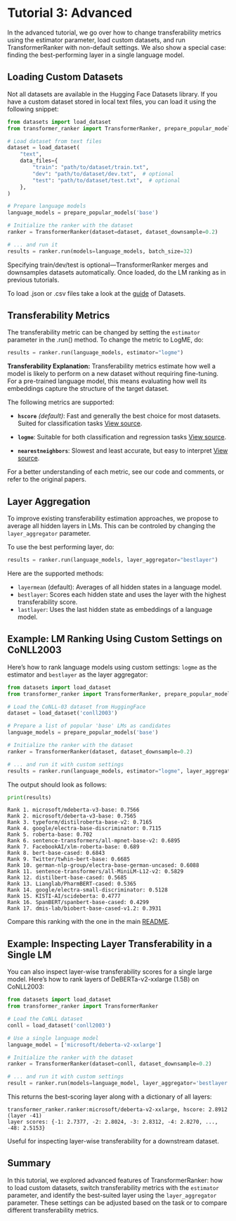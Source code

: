 # Tutorial 3: Advanced

In the advanced tutorial, we go over how to change transferability metrics using the estimator parameter, load custom datasets, and run TransformerRanker with non-default settings. We also show a special case: finding the best-performing layer in a single language model.

## Loading Custom Datasets

Not all datasets are available in the Hugging Face Datasets library. If you have a custom dataset stored in local text files, you can load it using the following snippet:

```python
from datasets import load_dataset
from transformer_ranker import TransformerRanker, prepare_popular_models

# Load dataset from text files
dataset = load_dataset(
    "text",
    data_files={
        "train": "path/to/dataset/train.txt",
        "dev": "path/to/dataset/dev.txt",  # optional
        "test": "path/to/dataset/test.txt",  # optional
    },
)

# Prepare language models
language_models = prepare_popular_models('base')

# Initialize the ranker with the dataset
ranker = TransformerRanker(dataset=dataset, dataset_downsample=0.2)

# ... and run it
results = ranker.run(models=language_models, batch_size=32)
```

Specifying train/dev/test is optional—TransformerRanker merges and downsamples datasets automatically.
Once loaded, do the LM ranking as in previous tutorials. 

To load .json or .csv files take a look at the [guide](https://huggingface.co/docs/datasets/v1.7.0/loading_datasets.html#from-local-files) of Datasets.

## Transferability Metrics

The transferability metric can be changed by setting the `estimator` parameter in the .run() method. To change the metric to LogME, do:

```python
results = ranker.run(language_models, estimator="logme")
```

__Transferability Explanation:__ Transferability metrics estimate how well a model is likely to perform on a new dataset without requiring fine-tuning. For a pre-trained language model, this means evaluating how well its embeddings capture the structure of the target dataset.

The following metrics are supported:

- **`hscore`** *(default)*: Fast and generally the best choice for most datasets. Suited for classification tasks
  [View source](https://github.com/flairNLP/transformer-ranker/blob/main/transformer_ranker/estimators/hscore.py).

- **`logme`**: Suitable for both classification and regression tasks
  [View source](https://github.com/flairNLP/transformer-ranker/blob/main/transformer_ranker/estimators/logme.py).

- **`nearestneighbors`**: Slowest and least accurate, but easy to interpret
  [View source](https://github.com/flairNLP/transformer-ranker/blob/main/transformer_ranker/estimators/nearesneighbors.py).

For a better understanding of each metric, see our code and comments, or refer to the original papers. 

## Layer Aggregation

To improve existing transferability estimation approaches, we propose to average all hidden layers in LMs. This can be controled by changing the `layer_aggregator` parameter.

To use the best performing layer, do:

```python
results = ranker.run(language_models, layer_aggregator="bestlayer")
```

Here are the supported methods:

- `layermean` (default): Averages of all hidden states in a language model.
- `bestlayer`: Scores each hidden state and uses the layer with the highest transferability score.
- `lastlayer`: Uses the last hidden state as embeddings of a language model. 

## Example: LM Ranking Using Custom Settings on CoNLL2003

Here’s how to rank language models using custom settings: `logme` as the estimator and `bestlayer` as the layer aggregator:

```python
from datasets import load_dataset
from transformer_ranker import TransformerRanker, prepare_popular_models

# Load the CoNLL-03 dataset from HuggingFace
dataset = load_dataset('conll2003')

# Prepare a list of popular 'base' LMs as candidates
language_models = prepare_popular_models('base')

# Initialize the ranker with the dataset
ranker = TransformerRanker(dataset, dataset_downsample=0.2)

# ... and run it with custom settings
results = ranker.run(language_models, estimator="logme", layer_aggregator="bestlayer")
```

The output should look as follows:

```python
print(results)
```

```console
Rank 1. microsoft/mdeberta-v3-base: 0.7566
Rank 2. microsoft/deberta-v3-base: 0.7565
Rank 3. typeform/distilroberta-base-v2: 0.7165
Rank 4. google/electra-base-discriminator: 0.7115
Rank 5. roberta-base: 0.702
Rank 6. sentence-transformers/all-mpnet-base-v2: 0.6895
Rank 7. FacebookAI/xlm-roberta-base: 0.689
Rank 8. bert-base-cased: 0.6843
Rank 9. Twitter/twhin-bert-base: 0.6685
Rank 10. german-nlp-group/electra-base-german-uncased: 0.6088
Rank 11. sentence-transformers/all-MiniLM-L12-v2: 0.5829
Rank 12. distilbert-base-cased: 0.5685
Rank 13. Lianglab/PharmBERT-cased: 0.5365
Rank 14. google/electra-small-discriminator: 0.5128
Rank 15. KISTI-AI/scideberta: 0.4777
Rank 16. SpanBERT/spanbert-base-cased: 0.4299
Rank 17. dmis-lab/biobert-base-cased-v1.2: 0.3931
```

Compare this ranking with the one in the main [README](https://github.com/flairNLP/transformer-ranker?tab=readme-ov-file#example-2-really-find-the-best-lm).


## Example: Inspecting Layer Transferability in a Single LM

You can also inspect layer-wise transferability scores for a single large model.
Here’s how to rank layers of DeBERTa-v2-xxlarge (1.5B) on CoNLL2003:


```python
from datasets import load_dataset
from transformer_ranker import TransformerRanker

# Load the CoNLL dataset
conll = load_dataset('conll2003')

# Use a single language model
language_model = ['microsoft/deberta-v2-xxlarge']

# Initialize the ranker with the dataset
ranker = TransformerRanker(dataset=conll, dataset_downsample=0.2)

# ... and run it with custom settings
result = ranker.run(models=language_model, layer_aggregator='bestlayer')
```

This returns the best-scoring layer along with a dictionary of all layers:

```console
transformer_ranker.ranker:microsoft/deberta-v2-xxlarge, hscore: 2.8912 (layer -41)
layer scores: {-1: 2.7377, -2: 2.8024, -3: 2.8312, -4: 2.8270, ..., -48: 2.5153}
```

Useful for inspecting layer-wise transferability for a downstream dataset.

## Summary

In this tutorial, we explored advanced features of TransformerRanker: how to load custom datasets, switch transferability metrics with the `estimator` parameter, and identify the best-suited layer using the `layer_aggregator` parameter. These settings can be adjusted based on the task or to compare different transferability metrics. 
